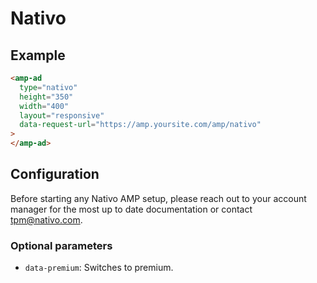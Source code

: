 <!---
Copyright 2016 The AMP HTML Authors. All Rights Reserved.

Licensed under the Apache License, Version 2.0 (the "License");
you may not use this file except in compliance with the License.
You may obtain a copy of the License at

      http://www.apache.org/licenses/LICENSE-2.0

Unless required by applicable law or agreed to in writing, software
distributed under the License is distributed on an "AS-IS" BASIS,
WITHOUT WARRANTIES OR CONDITIONS OF ANY KIND, either express or implied.
See the License for the specific language governing permissions and
limitations under the License.
-->

# Nativo

## Example

```html
<amp-ad
  type="nativo"
  height="350"
  width="400"
  layout="responsive"
  data-request-url="https://amp.yoursite.com/amp/nativo"
>
</amp-ad>
```

## Configuration

Before starting any Nativo AMP setup, please reach out to your account manager
for the most up to date documentation or contact
[tpm@nativo.com](mailto:tpm@nativo.com).

### Optional parameters

- `data-premium`: Switches to premium.
